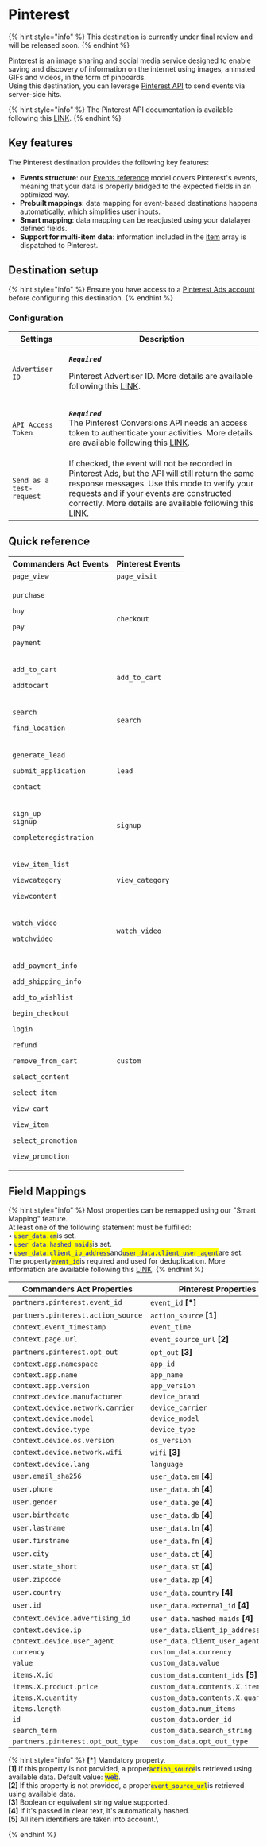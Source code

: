 # Pinterest

{% hint style="info" %}
This destination is currently under final review and will be released soon.
{% endhint %}

[Pinterest](https://www.pinterest.com) is an image sharing and social media service designed to enable saving and discovery of information on the internet using images, animated GIFs and videos, in the form of pinboards.\
Using this destination, you can leverage [Pinterest API](https://developers.pinterest.com/docs/conversions/conversion-management/#Tracking%20conversions%20with%20the%20Pinterest%20API) to send events via server-side hits.

{% hint style="info" %}
The Pinterest API documentation is available following this [LINK](https://developers.pinterest.com/docs/api/v5/#tag/conversion\_events).
{% endhint %}

## Key features

The Pinterest destination provides the following key features:

* **Events structure**: our [Events reference](https://community.commandersact.com/platform-x/developers/tracking/events-reference) model covers Pinterest's events, meaning that your data is properly bridged to the expected fields in an optimized way.
* **Prebuilt mappings**: data mapping for event-based destinations happens automatically, which simplifies user inputs.
* **Smart mapping**: data mapping can be readjusted using your datalayer defined fields.&#x20;
* **Support for multi-item data**: information included in the [item](https://community.commandersact.com/platform-x/developers/tracking/events-reference#item) array is dispatched to Pinterest.

## Destination setup

{% hint style="info" %}
Ensure you have access to a [Pinterest Ads account](https://ads.pinterest.com) before configuring this destination.
{% endhint %}

### Configuration

| Settings                 | Description                                                                                                                                                                                                                                                                                                                                                                               |
| ------------------------ | ----------------------------------------------------------------------------------------------------------------------------------------------------------------------------------------------------------------------------------------------------------------------------------------------------------------------------------------------------------------------------------------- |
| `Advertiser ID`          | <p><em><strong><code>Required</code></strong></em></p><p>Pinterest Advertiser ID. More details are available following this <a href="https://developers.pinterest.com/docs/conversions/3rd-party-api-integrations/#Getting%20your%20Access%20Token%20and%20Advertiser%20ID">LINK</a>.</p>                                                                                                 |
| `API Access Token`       | <p><em><strong><code>Required</code></strong></em><br><em><strong><code></code></strong></em>The Pinterest Conversions API needs an access token to authenticate your activities. More details are available following this <a href="https://developers.pinterest.com/docs/conversions/3rd-party-api-integrations/#Getting%20your%20Access%20Token%20and%20Advertiser%20ID">LINK</a>.</p> |
| `Send as a test-request` | If checked, the event will not be recorded in Pinterest Ads, but the API will still return the same response messages. Use this mode to verify your requests and if your events are constructed correctly. More details are available following this [LINK](https://developers.pinterest.com/docs/conversions/conversion-management/#Testing%20your%20request).                           |

## Quick reference

| Commanders Act Events                                                                                                                                                                                                                                                                                                                                                                                                                  | Pinterest Events |
| -------------------------------------------------------------------------------------------------------------------------------------------------------------------------------------------------------------------------------------------------------------------------------------------------------------------------------------------------------------------------------------------------------------------------------------- | ---------------- |
| `page_view`                                                                                                                                                                                                                                                                                                                                                                                                                            | `page_visit`     |
| <p><code>purchase</code></p><p><code>buy</code></p><p><code>pay</code></p><p><code>payment</code></p>                                                                                                                                                                                                                                                                                                                                  | `checkout`       |
| <p><code>add_to_cart</code></p><p><code>addtocart</code></p>                                                                                                                                                                                                                                                                                                                                                                           | `add_to_cart`    |
| <p><code>search</code></p><p><code>find_location</code></p>                                                                                                                                                                                                                                                                                                                                                                            | `search`         |
| <p><code>generate_lead</code></p><p><code>submit_application</code></p><p><code>contact</code></p>                                                                                                                                                                                                                                                                                                                                     | `lead`           |
| <p><code>sign_up</code><br><code>signup</code></p><p><code>completeregistration</code></p>                                                                                                                                                                                                                                                                                                                                             | `signup`         |
| <p><code>view_item_list</code></p><p><code>viewcategory</code></p><p><code>viewcontent</code></p>                                                                                                                                                                                                                                                                                                                                      | `view_category`  |
| <p><code>watch_video</code></p><p><code>watchvideo</code></p>                                                                                                                                                                                                                                                                                                                                                                          | `watch_video`    |
| <p><code>add_payment_info</code></p><p><code>add_shipping_info</code></p><p><code>add_to_wishlist</code></p><p><code>begin_checkout</code></p><p><code>login</code></p><p><code>refund</code></p><p><code>remove_from_cart</code></p><p><code>select_content</code></p><p><code>select_item</code></p><p><code>view_cart</code></p><p><code>view_item</code></p><p><code>select_promotion</code></p><p><code>view_promotion</code></p> | `custom`         |

## Field Mappings

{% hint style="info" %}
Most properties can be remapped using our "Smart Mapping" feature.\
At least one of the following statement must be fulfilled:\
• <mark style="color:blue;">`user_data.em`</mark>is set.\
• <mark style="color:blue;">`user_data.hashed_maids`</mark>is set.\
• <mark style="color:blue;">`user_data.client_ip_address`</mark>and<mark style="color:blue;">`user_data.client_user_agent`</mark>are set.\
The property<mark style="color:blue;">`event_id`</mark>is required and used for deduplication. More information are available following this [LINK](https://developers.pinterest.com/docs/conversions/conversion-management/#How%20deduplication%20works#%0AHow%20deduplication%20works).&#x20;
{% endhint %}

| Commanders Act Properties          | Pinterest Properties                |
| ---------------------------------- | ----------------------------------- |
| `partners.pinterest.event_id`      | `event_id` **\[\*]**                |
| `partners.pinterest.action_source` | `action_source` **\[1]**            |
| `context.event_timestamp`          | `event_time`                        |
| `context.page.url`                 | `event_source_url` **\[2]**         |
| `partners.pinterest.opt_out`       | `opt_out` **\[3]**                  |
| `context.app.namespace`            | `app_id`                            |
| `context.app.name`                 | `app_name`                          |
| `context.app.version`              | `app_version`                       |
| `context.device.manufacturer`      | `device_brand`                      |
| `context.device.network.carrier`   | `device_carrier`                    |
| `context.device.model`             | `device_model`                      |
| `context.device.type`              | `device_type`                       |
| `context.device.os.version`        | `os_version`                        |
| `context.device.network.wifi`      | `wifi` **\[3]**                     |
| `context.device.lang`              | `language`                          |
| `user.email_sha256`                | `user_data.em` **\[4]**             |
| `user.phone`                       | `user_data.ph` **\[4]**             |
| `user.gender`                      | `user_data.ge` **\[4]**             |
| `user.birthdate`                   | `user_data.db` **\[4]**             |
| `user.lastname`                    | `user_data.ln` **\[4]**             |
| `user.firstname`                   | `user_data.fn` **\[4]**             |
| `user.city`                        | `user_data.ct` **\[4]**             |
| `user.state_short`                 | `user_data.st` **\[4]**             |
| `user.zipcode`                     | `user_data.zp` **\[4]**             |
| `user.country`                     | `user_data.country` **\[4]**        |
| `user.id`                          | `user_data.external_id` **\[4]**    |
| `context.device.advertising_id`    | `user_data.hashed_maids` **\[4]**   |
| `context.device.ip`                | `user_data.client_ip_address`       |
| `context.device.user_agent`        | `user_data.client_user_agent`       |
| `currency`                         | `custom_data.currency`              |
| `value`                            | `custom_data.value`                 |
| `items.X.id`                       | `custom_data.content_ids` **\[5]**  |
| `items.X.product.price`            | `custom_data.contents.X.item_price` |
| `items.X.quantity`                 | `custom_data.contents.X.quantity`   |
| `items.length`                     | `custom_data.num_items`             |
| `id`                               | `custom_data.order_id`              |
| `search_term`                      | `custom_data.search_string`         |
| `partners.pinterest.opt_out_type`  | `custom_data.opt_out_type`          |

{% hint style="info" %}
**\[\*]** Mandatory property.\
**\[1]** If this property is not provided, a proper<mark style="color:blue;">`action_source`</mark>is retrieved using available data. Default value: <mark style="color:blue;">web</mark>.\
**\[2]** If this property is not provided, a proper<mark style="color:blue;">`event_source_url`</mark>is retrieved using available data.\
**\[3]** Boolean or equivalent string value supported.\
**\[4]** If it's passed in clear text, it's automatically hashed.\
**\[5]** All item identifiers are taken into account.\

{% endhint %}
